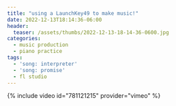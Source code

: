 ```yaml
---
title: "using a LaunchKey49 to make music!"
date: 2022-12-13T18:14:36-06:00
header:
  teaser: /assets/thumbs/2022-12-13-18-14-36-0600.jpg
categories:
  - music production
  - piano practice
tags:
  - 'song: interpreter'
  - 'song: promise'
  - fl studio
---
```

{% include video id="781121215" provider="vimeo" %}
